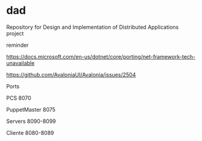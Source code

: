 # dad
Repository for Design and Implementation of Distributed Applications project

reminder

https://docs.microsoft.com/en-us/dotnet/core/porting/net-framework-tech-unavailable

https://github.com/AvaloniaUI/Avalonia/issues/2504

Ports

PCS 8070

PuppetMaster 8075

Servers 8090-8099

Cliente 8080-8089